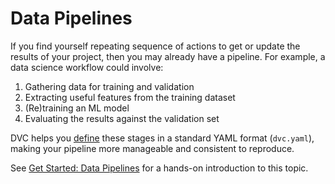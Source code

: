 # Data Pipelines

If you find yourself repeating sequence of actions to get or update the results
of your project, then you may already have a pipeline. For example, a data
science workflow could involve:

1. Gathering data for training and validation
2. Extracting useful features from the training dataset
3. (Re)training an ML model
4. Evaluating the results against the validation set

DVC helps you [define] these stages in a standard YAML format (`dvc.yaml`),
making your <abbr>pipeline</abbr> more manageable and consistent to reproduce.

See [Get Started: Data Pipelines](/doc/start/data-management/pipelines) for a
hands-on introduction to this topic.

[define]: /doc/user-guide/data-pipelines/defining-pipelines
